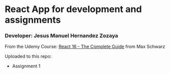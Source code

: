 # React App for development and assignments

### Developer: Jesus Manuel Hernandez Zozaya

From the Udemy Course: [React 16 - The Complete Guide](https://www.udemy.com/react-the-complete-guide-incl-redux/) from Max Schwarz

Uploaded to this repo:

- Assignment 1